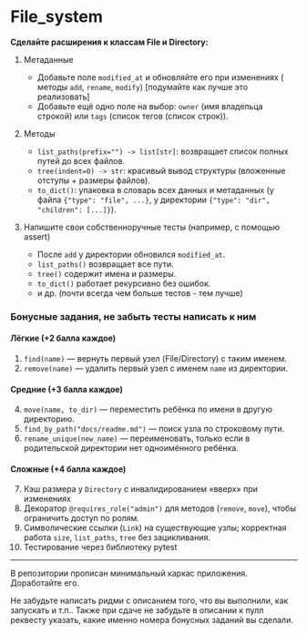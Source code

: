 # File_system
**Сделайте расширения к классам File и Directory:**

1. Метаданные
    - Добавьте поле `modified_at` и обновляйте его при изменениях (
      методы `add`, `rename`, `modify`) [подумайте как лучше это реализовать]
    - Добавьте ещё одно поле на выбор: `owner` (имя владельца строкой) или `tags` (список тегов (список строк)).

2. Методы
    - `list_paths(prefix="") -> list[str]`: возвращает список полных путей до всех файлов.
    - `tree(indent=0) -> str`: красивый вывод структуры (вложенные отступы + размеры файлов).
    - `to_dict()`: упаковка в словарь всех данных и метаданных (у файла `{"type": "file", ...}`, у
      директории `{"type": "dir", "children": [...]}`).

3. Напишите свои собственноручные тесты (например, с помощью assert)
    - После `add` у директории обновился `modified_at`.
    - `list_paths()` возвращает все пути.
    - `tree()` содержит имена и размеры.
    - `to_dict()` работает рекурсивно без ошибок.
    - и др. (почти всегда чем больше тестов - тем лучше)

### Бонусные задания, не забыть тесты написать к ним

#### Лёгкие (+2 балла каждое)

1. `find(name)` — вернуть первый узел (File/Directory) с таким именем.
2. `remove(name)` — удалить первый узел с именем `name` из директории.

#### Средние (+3 балла каждое)

4. `move(name, to_dir)` — переместить ребёнка по имени в другую директорию.
5. `find_by_path("docs/readme.md")` — поиск узла по строковому пути.
6. `rename_unique(new_name)` — переименовать, только если в родительской директории нет одноимённого ребёнка.

#### Сложные (+4 балла каждое)

7. Кэш размера у `Directory` с инвалидированием «вверх» при изменениях
8. Декоратор `@requires_role("admin")` для методов (`remove`, `move`), чтобы ограничить доступ по ролям.
9. Символические ссылки (`Link`) на существующие узлы; корректная работа `size`, `list_paths`, `tree` без зацикливания.
10. Тестирование через библиотеку pytest

---

В репозитории прописан минимальный каркас приложения. Доработайте его.

Не забудьте написать ридми с описанием того, что вы выполнили, как запускать и т.п.. Также при сдаче не забудьте в
описании к пулл реквесту указать, какие именно номера бонусных заданий вы сделали. 
